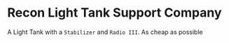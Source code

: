 # Recon Light Tank Support Company

A Light Tank with a `Stabilizer` and `Radio III`. As cheap as possible
